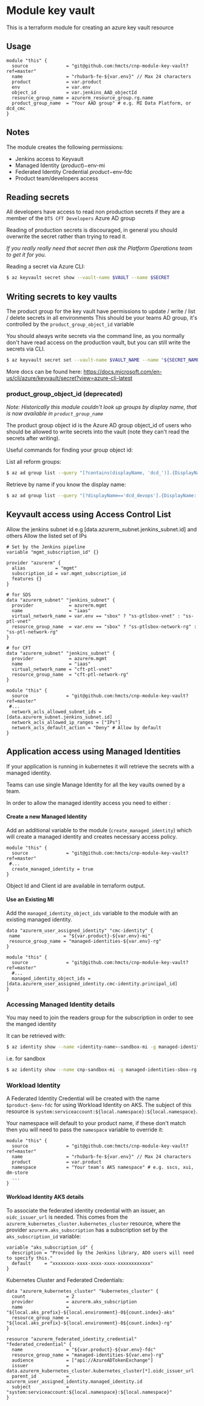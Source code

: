 # Module key vault

This is a terraform module for creating an azure key vault resource

## Usage
```hcl
module "this" {
  source              = "git@github.com:hmcts/cnp-module-key-vault?ref=master"
  name                = "rhubarb-fe-${var.env}" // Max 24 characters
  product             = var.product
  env                 = var.env
  object_id           = var.jenkins_AAD_objectId
  resource_group_name = azurerm_resource_group.rg.name
  product_group_name  = "Your AAD group" # e.g. MI Data Platform, or dcd_cmc
}
```

## Notes

The module creates the following permissions:
 - Jenkins access to Keyvault
 - Managed Identity ($product)-$env-mi
 - Federated Identity Credential $product-$env-fdc
 - Product team/developers access

## Reading secrets

All developers have access to read non production secrets if they are a member of the `DTS CFT Developers` Azure AD group

Reading of production secrets is discouraged, in general you should overwrite the secret rather than trying to read it.

_If you really really need that secret then ask the Platform Operations team to get it for you._

Reading a secret via Azure CLI:
```bash
$ az keyvault secret show --vault-name $VAULT --name $SECRET
```

## Writing secrets to key vaults
The product group for the key vault have permissions to update / write / list / delete secrets in all environments
This should be your teams AD group, it's controlled by the `product_group_object_id` variable

You should always write secrets via the command line, as you normally don't have read access on the production vault, but you can still write the secrets via CLI.

```bash
$ az keyvault secret set --vault-name $VAULT_NAME --name "${SECRET_NAME}" --value "${SECRET_VALUE}"
```

More docs can be found here:
https://docs.microsoft.com/en-us/cli/azure/keyvault/secret?view=azure-cli-latest

### product_group_object_id (deprecated)

_Note: Historically this module couldn't look up groups by display name, that is now available in `product_group_name`_

The product group object id is the Azure AD group object_id of users
who should be allowed to write secrets into the vault
(note they can't read the secrets after writing).

Useful commands for finding your group object id:

List all reform groups:
```bash
$ az ad group list --query "[?contains(displayName, 'dcd_')].{DisplayName: displayName, id: id}" -o table
```

Retrieve by name if you know the display name:
```bash
$ az ad group list --query "[?displayName=='dcd_devops'].{DisplayName: displayName, id: id}" -o table
```

## Keyvault access using Access Control List
Allow the jenkins subnet id e.g [data.azurerm_subnet.jenkins_subnet.id] and others
Allow the listed set of IPs
```hcl
# Set by the Jenkins pipeline
variable "mgmt_subscription_id" {}

provider "azurerm" {
  alias           = "mgmt"
  subscription_id = var.mgmt_subscription_id
  features {}
}

# for SDS
data "azurerm_subnet" "jenkins_subnet" {
  provider             = azurerm.mgmt
  name                 = "iaas"
  virtual_network_name = var.env == "sbox" ? "ss-ptlsbox-vnet" : "ss-ptl-vnet"
  resource_group_name  = var.env == "sbox" ? "ss-ptlsbox-network-rg" : "ss-ptl-network-rg"
}

# for CFT
data "azurerm_subnet" "jenkins_subnet" {
  provider             = azurerm.mgmt
  name                 = "iaas"
  virtual_network_name = "cft-ptl-vnet"
  resource_group_name  = "cft-ptl-network-rg"
}

module "this" {
  source              = "git@github.com:hmcts/cnp-module-key-vault?ref=master"
 #...
  network_acls_allowed_subnet_ids = [data.azurerm_subnet.jenkins_subnet.id] 
  network_acls_allowed_ip_ranges = ["IPs"]
  network_acls_default_action = "Deny" # Allow by default
}
```

## Application access using Managed Identities
If your application is running in kubernetes it will retrieve the secrets with a managed identity.

Teams can use single Manage Identity for all the key vaults owned by a team.

In order to allow the managed identity access you need to either :

#### Create a new Managed Identity

Add an additional variable to the module (`create_managed_identity`) which will create a managed identity and creates necessary access policy.
```hcl
module "this" {
  source              = "git@github.com:hmcts/cnp-module-key-vault?ref=master"
 #...
  create_managed_identity = true
}
```
Object Id and Client id are available in terraform output.

#### Use an Existing MI
Add the `managed_identity_object_ids` variable to the module with an existing managed identity.

```hcl
data "azurerm_user_assigned_identity" "cmc-identity" {
 name                = "${var.product}-${var.env}-mi"
 resource_group_name = "managed-identities-${var.env}-rg"
}

module "this" { 
  source              = "git@github.com:hmcts/cnp-module-key-vault?ref=master"
  #...
  managed_identity_object_ids = [data.azurerm_user_assigned_identity.cmc-identity.principal_id]
}

```

### Accessing Managed Identity details
You may need to join the readers group for the subscription in order to see the manged identity

It can be retrieved with: 
```bash
$ az identity show --name <identity-name>-sandbox-mi -g managed-identities-<env>-rg --subscription <Subscription> --query principalId -o tsv
```

i.e. for sandbox 
```bash
$ az identity show --name cnp-sandbox-mi -g managed-identities-sbox-rg --subscription DCD-CFT-Sandbox --query principalId -o tsv
```

### Workload Identity

A Federated Identity Credential will be created with the name `$product-$env-fdc` for using Workload Identity on AKS. The subject of this resource is `system:serviceaccount:${local.namespace}:${local.namespace}`.

Your namespace will default to your product name, if these don't match then you will need to pass the `namespace` variable to override it:

```hcl
module "this" {
  source              = "git@github.com:hmcts/cnp-module-key-vault?ref=master"
  name                = "rhubarb-fe-${var.env}" // Max 24 characters
  product             = var.product
  namespace           = "Your team's AKS namespace" # e.g. sscs, xui, dm-store
  ...
}
```

#### Workload Identity AKS details
To associate the federated identity credential with an issuer, an `oidc_issuer_url` is needed. This comes from the `azurerm_kubernetes_cluster.kubernetes_cluster` resource, where the provider `azurerm.aks_subscription` has a subscription set by the `aks_subscription_id` variable:

```hcl
variable "aks_subscription_id" {
  description = "Provided by the Jenkins library, ADO users will need to specify this."
  default     = "xxxxxxxx-xxxx-xxxx-xxxx-xxxxxxxxxxxx"
}
```

Kubernetes Cluster and Federated Credentials:
```hcl
data "azurerm_kubernetes_cluster" "kubernetes_cluster" {
  count               = 2
  provider            = azurerm.aks_subscription
  name                = "${local.aks_prefix}-${local.environment}-0${count.index}-aks"
  resource_group_name = "${local.aks_prefix}-${local.environment}-0${count.index}-rg"
}

resource "azurerm_federated_identity_credential" "federated_credential" {
  name                = "${var.product}-${var.env}-fdc"
  resource_group_name = "managed-identities-${var.env}-rg"
  audience            = ["api://AzureADTokenExchange"]
  issuer              = data.azurerm_kubernetes_cluster.kubernetes_cluster[*].oidc_issuer_url
  parent_id           = azurerm_user_assigned_identity.managed_identity.id
  subject             = "system:serviceaccount:${local.namespace}:${local.namespace}"
}
```
